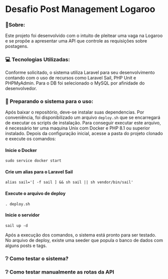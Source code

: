 # Desafio Post Management Logaroo


### 📝Sobre:
Este projeto foi desenvolvido com o intuito de pleitear uma vaga na Logaroo e se propõe a apresentar uma API que controle as requisições sobre postagens.

### 💻 Tecnologias Utilizadas:
Conforme solicitado, o sistema utiliza Laravel para seu desenvolvimento contando com o uso de recursos como Laravel Sail, PHP Unit e PHPMyAdmin.
Para o DB foi selecionado o MySQL por afinidade do desenvolvedor. 

### 🔧 Preparando o sistema para o uso:
Após baixar o repositório, deve-se instalar suas dependencias. Por conveniência, foi disponibilizado um arquivo ```deploy.sh``` que se encarregará de executar os scripts de instalação. Para conseguir executar este arquivo, é necessário ter uma maquina Unix com Docker e PHP 8.1 ou superior instalado. Depois da configuração inicial, acesse a pasta do projeto clonado e execute os comandos:

 
  #### Inicie o Docker
  ```sudo service docker start```

  #### Crie um alias para o Laravel Sail
  ```alias sail='[ -f sail ] && sh sail || sh vendor/bin/sail'```

  #### Execute o arquivo de deploy
  ```. deploy.sh```

  #### Inicie o servidor
  ```sail up -d```


Após a execução dos comandos, o sistema está pronto para ser testado. No arquivo de deploy, existe uma seeder que popula o banco de dados com alguns posts e tags.

### ❔ Como testar o sistema?

### ❔ Como testar manualmente as rotas da API